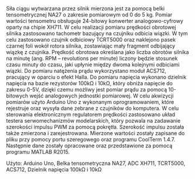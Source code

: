 

Siła ciągu wytwarzana przez silnik mierzona jest za pomocą belki tensometrycznej NA27 o zakresie pomiarowym od 0 do 5 kg. Pomiar wartości tensometru obsługuje 24-bitowy konwerter analogowo-cyfrowy oparty na chipie XH711. W celu realizacji pomiaru prędkości obrotowej silnika zastosowano tachometr bazujący na czujniku odbicia wiązki. W tym celu zastosowano czujnik odbiciowy TCRT5000 oraz naklejono pasek czarnej foli wokół rotora silnika, zostawiając mały fragment odbijający wiązkę z czujnika. Prędkość obrotowa określana jako liczba obrotów silnika na minutę (ang. RPM – revolutions per minute) liczony będzie stosunek czasu minuty do czasu, jaki upłynie między dwoma kolejnymi odbiciami wiązki. Do pomiaru natężenia prądu wykorzystano moduł ACS712, pracujący w oparciu o efekt Halla. Do pomiaru napięcia wykonano dzielnik napięcia na bazie rezystorów 100kΩ i 10kΩ, który obniża napięcie do zakresu 0-5V, dzięki czemu możliwy jest pomiar prądu za pomocą 10-bitowych wejść analogowych  jednostki pomiarowej. W celu akwizycji pomiarów użyto Arduino Uno z wykonanym oprogramowaniem, które rejestruje oraz wysyła dane zebrane z czujników do komputera. W celu sterowania elektronicznym regulatorem prędkości zastosowano układ testera serwomechanizmów modelarskich, który pozwala na zadawanie szerokości impulsu PWM za pomocą pokrętła. Szerokość impulsu została także zmierzona i zarejestrowana. Mierzone wartości zostały zapisane do pliku przy pomocy portu szeregowego oraz programu CoolTerm 1.4.7. Następnie dane zostały opracowane oraz przedstawione za pomocą programu MATLAB R2015.

Użyto:
Arduino Uno,
Belka tensometryczna NA27,
ADC XH711,
TCRT5000,
ACS712,
Dzielnik napięcia 100kΩ i 10kΩ
